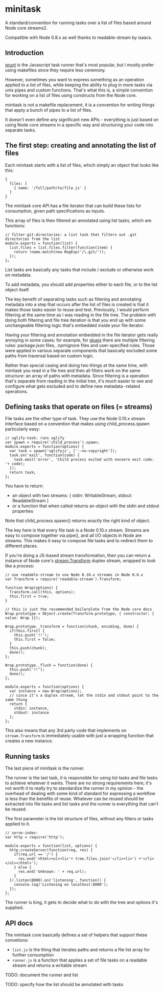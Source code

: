 # minitask

A standard/convention for running tasks over a list of files based around Node core streams2.

Compatible with Node 0.8.x as well thanks to readable-stream by isaacs.

## Introduction

[grunt](http://gruntjs.com/) is the Javascript task runner that's most popular, but I mostly prefer using makefiles since they require less ceremony.

However, sometimes you want to express something as an operation applied to a list of files, while keeping the ability to plug in more tasks via unix pipes and custom functions. That's what this is, a simple convention for working on a list of files using constructs from the Node core.

minitask is not a makefile replacement, it is a convention for writing things that apply a bunch of pipes to a list of files.

It doesn't even define any significant new APIs - everything is just based on using Node core streams in a specific way and structuring your code into separate tasks.

## The first step: creating and annotating the list of files

Each minitask starts with a list of files, which simply an object that looks like this:

    {
      files: [
        { name: '/full/path/to/file.js' }
      ]
    }

The minitask core API has a file iterator that can build these lists for consumption, given path specifications as inputs.

This array of files is then filtered an annotated using list tasks, which are functions:

    // filter-git-directories: a list task that filters out .git directories from the list
    module.exports = function(list) {
      list.files = list.files.filter(function(item) {
        return !name.match(new RegExp('/\.git/'));
      });
    };

List tasks are basically any tasks that include / exclude or otherwise work on metadata.

To add metadata, you should add properties either to each file, or to the list object itself.

The key benefit of separating tasks such as filtering and annotating metadata into a step that occurs after the list of files is created is that it makes those tasks easier to reuse and test. Previously, I would perform filtering at the same time as I was reading in the file tree. The problem with doing both filtering and file tree iteration is that you end up with some unchangeable filtering logic that's embedded inside your file iterator.

Having your filtering and annotation embedded in the file iterator gets really annoying in some cases: for example, for [gluejs](http://mixu.net/gluejs/) there are multiple filtering rules: package.json files, .npmignore files and user-specified rules. Those were applied in various separate components that basically excluded some paths from traversal based on custom logic.

Rather than special casing and doing two things at the same time, with minitask you read in a file tree and then all filters work on the same structure: an array of paths with metadata. Since filtering is a operation that's separate from reading in the initial tree, it's much easier to see and configure what gets excluded and to define new metadata -related operations.

## Defining tasks that operate on files (= streams)

File tasks are the other type of task. They use the Node 0.10.x stream interface based on a convention that makes using child_process.spawn particularly easy:

    // uglify-task: runs uglify
    var spawn = require('child_process').spawn;
    module.exports = function(options) {
      var task = spawn('uglifyjs', ['--no-copyright']);
      task.on('exit', function(code) {
        task.emit('error', 'Child process exited with nonzero exit code: '+ code);
      });
      return task;
    };

You have to return:

- an object with two streams: { stdin: WritableStream, stdout: ReadableStream }
- or a function that when called returns an object with the stdin and stdout properties

Note that child_process.spawn() returns exactly the right kind of object.

The key here is that every file task is a Node 0.10.x stream. Streams are easy to compose together via pipe(), and all I/O objects in Node are streams. This makes it easy to compose file tasks and to redirect them to different places.

If you're doing a JS-based stream transformation, then you can return a instance of Node core's [stream.Transform](stream.Transform) duplex stream, wrapped to look like a process:

    // use readable-stream to use Node 0.10.x streams in Node 0.8.x
    var Transform = require('readable-stream').Transform;

    function Wrap(options) {
      Transform.call(this, options);
      this.first = true;
    }

    // this is just the recommended boilerplate from the Node core docs
    Wrap.prototype = Object.create(Transform.prototype, { constructor: { value: Wrap }});

    Wrap.prototype._transform = function(chunk, encoding, done) {
      if(this.first) {
        this.push('!!');
        this.first = false;
      }
      this.push(chunk);
      done();
    };

    Wrap.prototype._flush = function(done) {
      this.push('!!');
      done();
    };

    module.exports = function(options) {
      var instance = new Wrap(options);
      // since it's a duplex stream, let the stdin and stdout point to the same thing
      return {
        stdin: instance,
        stdout: instance
      };
    };

This also means that any 3rd party code that implements on `stream.Transform` is immediately usable with just a wrapping function that creates a new instance.

## Running tasks

The last piece of minitask is the runner.

The runner is the last task, it is responsible for using list tasks and file tasks to achieve whatever it wants. There are no strong requirements here; it's not worth it to really try to standardize the runner in my opinion - the overhead of dealing with some kind of standard for expressing a workflow is less than the benefits of reuse. Whatever can be reused should be extracted into file tasks and list tasks and the runner is everything that can't be reused.

The first parameter is the list structure of files, without any filters or tasks applied to it.

    // serve-index:
    var http = require('http');

    module.exports = function(list, options) {
      http.createServer(function(req, res) {
        if(req.url == '/') {
          res.end('<html><ul><li>'+ tree.files.join('</li><li>') +'</li></ul></html>');
        } else {
          res.end('Unknown: ' + req.url);
        }
      }).listen(8000).on('listening', function() {
        console.log('Listening on localhost:8000');
      });
    };

The runner is king, it gets to decide what to do with the tree and options it's supplied.

## API docs

The minitask core basically defines a set of helpers that support these convetions:

- `list.js` is the thing that iterates paths and returns a file list array for further consumption
- `runner.js` is a function that applies a set of file tasks on a readable stream and returns a writable stream

TODO: document the runner and list

TODO: specify how the list should be annotated with tasks
